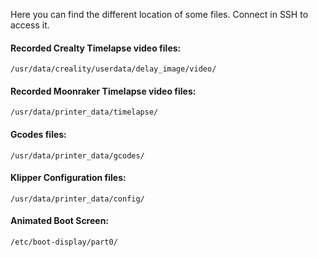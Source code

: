 Here you can find the different location of some files. Connect in SSH to access it.


#### Recorded Crealty Timelapse video files:

  ```
  /usr/data/creality/userdata/delay_image/video/
  ```

#### Recorded Moonraker Timelapse video files:

  ```
  /usr/data/printer_data/timelapse/
  ```

#### Gcodes files:

  ```
  /usr/data/printer_data/gcodes/
  ```

#### Klipper Configuration files:

  ```
  /usr/data/printer_data/config/
  ```

#### Animated Boot Screen:

  ```
  /etc/boot-display/part0/
  ```

<br />